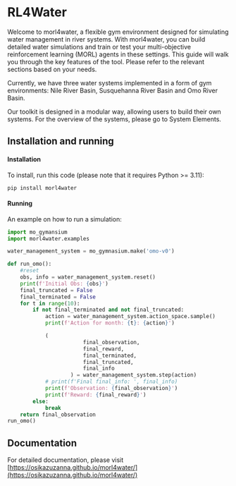 # RL4Water
<!-- start main body -->
<!-- Repository with a mondular gym environment, which lets you build a multi-objective water simulations to train you MORL agents on. -->
Welcome to morl4water, a flexible gym environment designed for simulating water management in river systems. With morl4water, 
you can build detailed water simulations and train or test your multi-objective reinforcement learning (MORL) agents in these settings. 
This guide will walk you through the key features of the tool. Please refer to the relevant sections based on your needs. 

Currently, we have three water systems implemented in a form of gym environments: Nile River Basin, Susquehanna River Basin and Omo River Basin.

Our toolkit is designed in a modular way, allowing users to build their own systems. For the overview of the systems, please go to System Elements.


## Installation and running
<!-- start installation-->
#### Installation
To install, run this code (please note that it requires Python >= 3.11): 

```
pip install morl4water
```

#### Running
An example on how to run a simulation:

```python
import mo_gymansium
import morl4water.examples

water_management_system = mo_gymnasium.make('omo-v0')

def run_omo():
    #reset
    obs, info = water_management_system.reset()
    print(f'Initial Obs: {obs}')
    final_truncated = False
    final_terminated = False
    for t in range(10):
        if not final_terminated and not final_truncated:
            action = water_management_system.action_space.sample()
            print(f'Action for month: {t}: {action}')

            (
                        final_observation,
                        final_reward,
                        final_terminated,
                        final_truncated,
                        final_info
                    ) = water_management_system.step(action)
            # print(f'Final final_info: ', final_info)
            print(f'Observation: {final_observation}')
            print(f'Reward: {final_reward}')         
        else:
            break
    return final_observation
run_omo()
```
<!-- end installation-->


## Documentation

For detailed documentation, please visit [https://osikazuzanna.github.io/morl4water/](https://osikazuzanna.github.io/morl4water/)









<!-- [Structure](file:///C:/Users/milos/Desktop/ROB_Delft/Courses/Year_2/HIPPO_Internship/Active_Codes_HIPPO/morl4water/docs/_build/html/quickstart/code_structure.html) -->
<!-- To illustrate explanation further the Nile river simulation will serve as an example. Thus  -->
<!-- end creating a simulation -->

<!-- end main body -->
